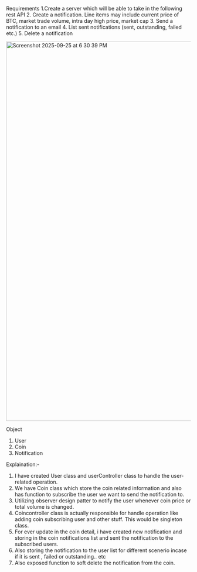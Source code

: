Requirements
1.Create a server which will be able to take in the following rest API
2. Create a notification. Line items may include current price of BTC, market trade volume, intra day high price, market cap 
3. Send a notification to an email
4. List sent notifications (sent, outstanding, failed etc.)
5. Delete a notification


<img width="1710" height="1037" alt="Screenshot 2025-09-25 at 6 30 39 PM" src="https://github.com/user-attachments/assets/e7992f47-e8be-446a-a6a0-7c9dd0558053" />

Object
1. User
2. Coin
3. Notification


Explaination:-
1. I have created User class and userController class to handle the user-related operation.
2. We have Coin class which store the coin related information and also has function to subscribe the user we want to send the notification to.
3. Utilizing observer design patter to notify the user whenever coin price or total volume is changed.
4. Coincontroller class is actually responsible for handle operation like adding coin subscribing user and other stuff. This would be singleton class.
5. For ever update in the coin detail, i have created new notification and storing in the coin notifications list and sent the notification to the subscribed users.
6. Also storing the notification to the user list for different scenerio incase if it is sent , failed or outstanding.. etc
7. Also exposed function to soft delete the notification from the coin.



